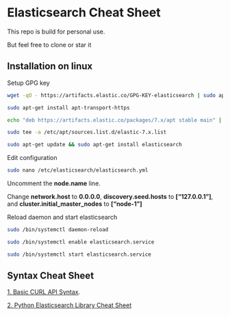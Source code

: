 # Elasticsearch Cheat Sheet
This repo is build for personal use.

But feel free to clone or star it

## Installation on linux
Setup GPG key
```bash
wget -qO - https://artifacts.elastic.co/GPG-KEY-elasticsearch | sudo apt-key add -

sudo apt-get install apt-transport-https

echo "deb https://artifacts.elastic.co/packages/7.x/apt stable main" |

sudo tee -a /etc/apt/sources.list.d/elastic-7.x.list

sudo apt-get update && sudo apt-get install elasticsearch
```

Edit configuration
```bash
sudo nano /etc/elasticsearch/elasticsearch.yml
```

Uncomment the **node.name** line.

Change **network.host** to **0.0.0.0**, **discovery.seed.hosts** to **[“127.0.0.1”]**, and **cluster.initial_master_nodes** to **[“node-1”]**

Reload daemon and start elasticsearch
```bash
sudo /bin/systemctl daemon-reload

sudo /bin/systemctl enable elasticsearch.service

sudo /bin/systemctl start elasticsearch.service
```

## Syntax Cheat Sheet
[1. Basic CURL API Syntax](https://github.com/ruanbekker/cheatsheets/tree/master/elasticsearch).


[2. Python Elasticsearch Library Cheat Sheet](https://github.com/ruanbekker/cheatsheets/blob/master/elasticsearch/python-elasticsearch.md#python-library)